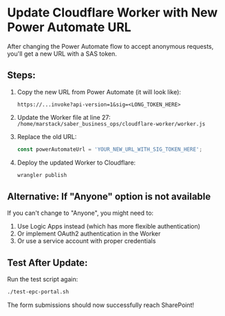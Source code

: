 # Update Cloudflare Worker with New Power Automate URL

After changing the Power Automate flow to accept anonymous requests, you'll get a new URL with a SAS token.

## Steps:

1. Copy the new URL from Power Automate (it will look like):
   ```
   https://...invoke?api-version=1&sig=<LONG_TOKEN_HERE>
   ```

2. Update the Worker file at line 27:
   `/home/marstack/saber_business_ops/cloudflare-worker/worker.js`

3. Replace the old URL:
   ```javascript
   const powerAutomateUrl = 'YOUR_NEW_URL_WITH_SIG_TOKEN_HERE';
   ```

4. Deploy the updated Worker to Cloudflare:
   ```bash
   wrangler publish
   ```

## Alternative: If "Anyone" option is not available

If you can't change to "Anyone", you might need to:
1. Use Logic Apps instead (which has more flexible authentication)
2. Or implement OAuth2 authentication in the Worker
3. Or use a service account with proper credentials

## Test After Update:
Run the test script again:
```bash
./test-epc-portal.sh
```

The form submissions should now successfully reach SharePoint!